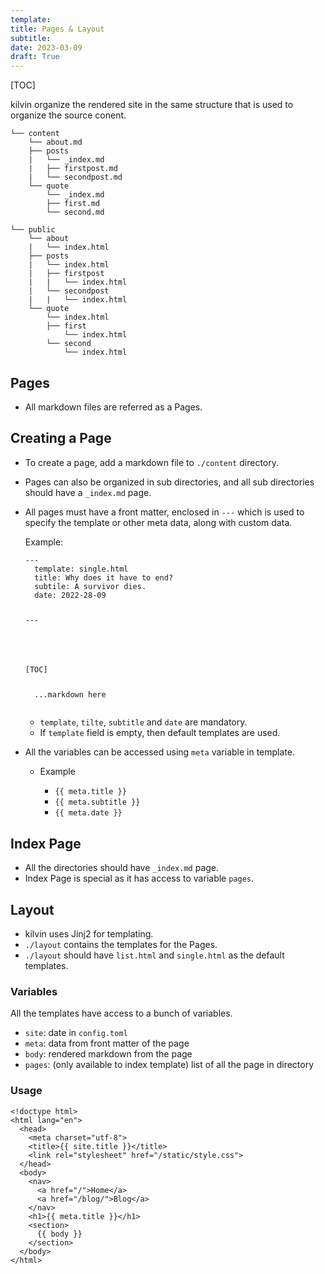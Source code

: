 ```yaml
---
template:
title: Pages & Layout
subtitle:
date: 2023-03-09
draft: True
---
```


[TOC]

kilvin organize the rendered site in the same structure that is used to organize the 
source conent.

```
└── content
    └── about.md
    ├── posts
    |   └── _index.md
    |   ├── firstpost.md
    |   └── secondpost.md
    └── quote
        └── _index.md
        ├── first.md
        └── second.md
```

```
└── public
    └── about
    |   └── index.html
    ├── posts
    |   └── index.html
    |   ├── firstpost
    |   |   └── index.html
    |   └── secondpost
    |   |   └── index.html
    └── quote
        └── index.html
        ├── first
            └── index.html
        └── second
            └── index.html
```

## Pages

- All markdown files are referred as a Pages.

## Creating a Page

- To create a page, add a markdown file to `./content` directory.
- Pages can also be organized in sub directories, and all sub directories should have a 
`_index.md` page.

- All pages must have a front matter, enclosed in `---` which is used to specify the template or other meta data, along with custom data.

    Example:

    <div class="codehilte">
    <pre><code>---
    template: single.html
    title: Why does it have to end?
    subtile: A survivor dies.
    date: 2022-28-09
    <p>---</p>

    <p>[TOC]</p>
    ...markdown here
    </code></pre></div>

    - `template`, `tilte`, `subtitle` and `date` are mandatory.
    - If `template` field is empty, then default templates are used.

- All the variables can be accessed using `meta` variable in template.

    - Example

        - `{{ meta.title }}`
        - `{{ meta.subtitle }}`
        - `{{ meta.date }}`

## Index Page

- All the directories should have `_index.md` page.
- Index Page is special as it has access to variable `pages`.


## Layout

- kilvin uses Jinj2 for templating.
- `./layout` contains the templates for the Pages.
- `./layout` should have `list.html` and `single.html` as the default templates.

### Variables

All the templates have access to a bunch of variables.

- `site`: date in `config.toml`
- `meta`: data from front matter of the page
- `body`: rendered markdown from the page
- `pages`: (only available to index template) list of all the page in directory

### Usage

```
<!doctype html>
<html lang="en">
  <head>
    <meta charset="utf-8">
    <title>{{ site.title }}</title>
    <link rel="stylesheet" href="/static/style.css">
  </head>
  <body>
    <nav>
      <a href="/">Home</a>
      <a href="/blog/">Blog</a>
    </nav>
    <h1>{{ meta.title }}</h1>
    <section>
      {{ body }}
    </section>
  </body>
</html>
```
